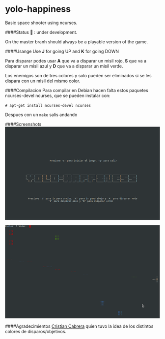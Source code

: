 yolo-happiness
==============

Basic space shooter using ncurses.

####Status
:large_orange_diamond: : under development.

On the master branh should always be a playable version of the game.


####Usange
Use **J** for going UP and **K** for going DOWN

Para disparar podes usar **A** que va a disparar un misil rojo,  **S** que va a disparar un misil azul y  **D** que va a disparar un misil verde.

Los enemigos son de tres colores y solo pueden ser eliminados si se les dispara con un misil del mismo color.

####Compilacion
Para compilar en Debian hacen falta estos paquetes ncurses-devel ncurses, que se pueden instalar con:

`# apt-get install ncurses-devel ncurses`

Despues con un `make` salis andando


####Screenshots
![ScreenShot](/screenshot.png)

![ScreenShot](/screenshot-2.png)

####Agradecimientos
[Cristian Cabrera](https://github.com/surrealcristian/) quien tuvo la idea de los distintos colores de disparos/objetivos.

